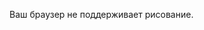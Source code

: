 <!DOCTYPE html>
<html>
 <head>
  <title>canvas</title>
  <meta charset="utf-8">

  <canvas id="smile" width="3200" height="4200">
    <p>Ваш браузер не поддерживает рисование.</p>
  </canvas>

<script type="text/javascript">
    var myCanvas = document.getElementById('smile');

     var cxt = myCanvas.getContext('2d');


      // красим
      cxt.fillStyle = '#8ED6FF';
      cxt.fill();
      cxt.lineWidth = 1;
      cxt.strokeStyle = 'black';
      cxt.stroke();
 
    	 // Рисуем правый глаз 
    	 cxt.fillStyle='white';
     	 cxt.beginPath( );
    	 cxt.arc(640,310,8,0,Math.PI*2,true);
    	 cxt.closePath();
	 cxt.stroke();
    	 cxt.fill();
 
	 cxt.fillStyle='white';
     	 cxt.beginPath( );
    	 cxt.arc(600,310,8,0,Math.PI*2,true);
    	 cxt.closePath();
    	 cxt.stroke();
    	 cxt.fill();
    
    
	cxt.strokeStyle = 'black';
	cxt.moveTo(250,350);
	cxt.lineTo(650,350);
	cxt.lineTo(740,280);
	cxt.lineTo(560,280);
	cxt.lineTo(535,300);
	cxt.lineTo(250,300);
	cxt.lineTo(250,350);	
	cxt.stroke();
	
	cxt.strokeStyle = 'black';
	cxt.moveTo(250,300);
	cxt.lineTo(490,90);
	cxt.lineTo(740,280);
	cxt.stroke();
	

	cxt.strokeStyle = 'black';
	cxt.moveTo(650,280);
	cxt.lineTo(650,260);
	cxt.lineTo(350,260);
	cxt.lineTo(350,280);
	cxt.lineTo(330,300);
	cxt.stroke();
	
	cxt.strokeStyle = 'black';
	cxt.moveTo(500,280);
	cxt.lineTo(380,280);
	cxt.stroke();

	cxt.strokeStyle = 'black';
	cxt.moveTo(415,260);
	cxt.lineTo(415,185);
	cxt.lineTo(440,185);
	cxt.lineTo(440,260);
	cxt.stroke();

	cxt.strokeStyle = 'black';
	cxt.moveTo(440,235);
	cxt.lineTo(520,235);
	cxt.lineTo(520,260);
	cxt.stroke();

	
	cxt.strokeStyle = 'black';
	cxt.moveTo(440,235);
	cxt.lineTo(490,235);
	cxt.lineTo(490,120);
	cxt.stroke();

	


 
   
      


  </script>
 </head>
 <body>
</html>
